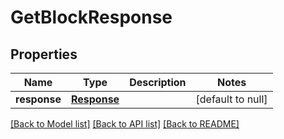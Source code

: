# GetBlockResponse
## Properties

| Name | Type | Description | Notes |
|------------ | ------------- | ------------- | -------------|
| **response** | [**Response**](Response.md) |  | [default to null] |

[[Back to Model list]](../README.md#documentation-for-models) [[Back to API list]](../README.md#documentation-for-api-endpoints) [[Back to README]](../README.md)


